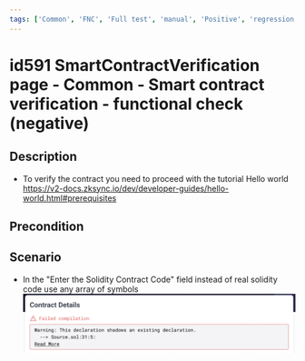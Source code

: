 ```yaml
---
tags: ['Common', 'FNC', 'Full test', 'manual', 'Positive', 'regression', 'Smart Contract Verification page', 'Active']
---
```


# id591 SmartContractVerification page - Common - Smart contract verification - functional check (negative)

## Description
  - To verify the contract you need to proceed with the tutorial Hello world https://v2-docs.zksync.io/dev/developer-guides/hello-world.html#prerequisites

## Precondition


## Scenario
- In the "Enter the Solidity Contract Code" field instead of real solidity code use any array of symbols
  ![Screenshot](../../../../static/img/screenshots/common/SmartContractVerification/id591_1.png)